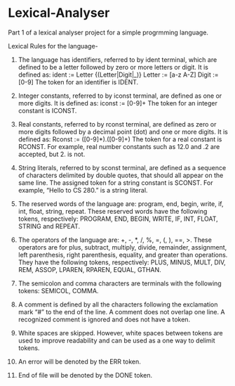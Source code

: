 # Lexical-Analyser
Part 1 of a lexical analyser project for a simple progrmming language.

Lexical Rules for the language-

1. The language has identifiers, referred to by ident terminal, which are defined to be a letter followed by zero or more letters or digit. It is defined as:
ident := Letter {(Letter|Digit|_)}
Letter := [a-z A-Z]
Digit := [0-9]
The token for an identifier is IDENT.
 
2. Integer constants, referred to by iconst terminal, are defined as one or more digits. It is defined as:
iconst := [0-9]+
The token for an integer constant is ICONST.

3. Real constants, referred to by rconst terminal, are defined as zero or more digits followed by a decimal point (dot) and one or more digits. It is defined as:
Rconst := ([0-9]*)\.([0-9]+)
The token for a real constant is RCONST. For example, real number constants such as 12.0 and .2 are accepted, but 2. is not.

4. String literals, referred to by sconst terminal, are defined as a sequence of characters delimited by double quotes, that should all appear on the same line. The assigned token for a string constant is SCONST. For example, “Hello to CS 280.” is a string literal.
 
5. The reserved words of the language are: program, end, begin, write, if, int, float, string, repeat. These reserved words have the following tokens, respectively: PROGRAM, END, BEGIN, WRITE, IF, INT, FLOAT, STRING and REPEAT.
 
6. The operators of the language are: +, -, *, /, %, =, (, ), ==, >. These operators are for plus, subtract, multiply, divide, remainder, assignment, left parenthesis, right parenthesis, equality, and greater than operations. They have the following tokens, respectively: PLUS, MINUS, MULT, DIV, REM, ASSOP, LPAREN, RPAREN, EQUAL, GTHAN.
 
7. The semicolon and comma characters are terminals with the following tokens: SEMICOL, COMMA.
 
8. A comment is defined by all the characters following the exclamation mark “#” to the end of the line. A comment does not overlap one line. A recognized comment is ignored and does not have a token.
 
9. White spaces are skipped. However, white spaces between tokens are used to improve readability and can be used as a one way to delimit tokens.
 
10. An error will be denoted by the ERR token.
 
11. End of file will be denoted by the DONE token.


